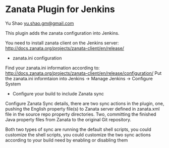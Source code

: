 # Zanata Plugin for Jenkins

Yu Shao yu.shao.gm@gmail.com

This plugin adds the zanata configuration into Jenkins.

You need to install zanata client on the Jenkins server:
http://docs.zanata.org/projects/zanata-client/en/release/

- zanata.ini configuration

Find your zanata.ini information according to:
http://docs.zanata.org/projects/zanata-client/en/release/configuration/
Put the zanata.ini informtaion into Jenkins -> Manage Jenkins -> Configure System

- Configure your build to include Zanata sync

Configure Zanata Sync details, there are two sync actions in the plugin, one, pushing the English property file(s) to Zanata server defined in zanata.xml file in the source repo property directories.  Two, committing the finished Java property files from Zanata to the original Git repository. 

Both two types of sync are running the default shell scripts, you could customize the shell scripts, you could customize the two sync actions according to your build need by enabling or disabling them
